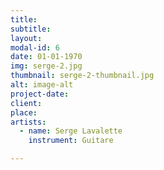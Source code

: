 ```yaml
---
title:
subtitle:
layout:
modal-id: 6
date: 01-01-1970
img: serge-2.jpg
thumbnail: serge-2-thumbnail.jpg
alt: image-alt
project-date:
client:
place:
artists:
  - name: Serge Lavalette
    instrument: Guitare

---
```


